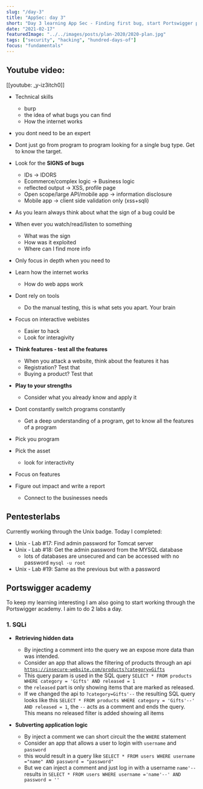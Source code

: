 ```yaml
---
slug: "/day-3"
title: "AppSec: day 3"
short: "Day 3 learning App Sec - Finding first bug, start Portswigger path"
date: "2021-02-17"
featuredImage: "../../images/posts/plan-2020/2020-plan.jpg"
tags: ["security", "hacking", "hundred-days-of"]
focus: "fundamentals"
---
```


## Youtube video:

[[youtube: _y-iz3itch0]]

- Technical skills
    - burp
    - the idea of what bugs you can find
    - How the internet works
- you dont need to be an expert
- Dont just go from program to program looking for a single bug type. Get to know the target.
- Look for the **SIGNS of bugs**
    - IDs → IDORS
    - Ecommerce/complex logic → Business logic
    - reflected output → XSS, profile page
    - Open scope/large API/mobile app → information disclosure
    - Mobile app → client side validation only (xss+sqli)
- As you learn always think about what the sign of a bug could be
- When ever you watch/read/listen to something
    - What was the sign
    - How was it exploited
    - Where can I find more info
- Only focus in depth when you need to
- Learn how the internet works
    - How do web apps work
- Dont rely on tools
    - Do the manual testing, this is what sets you apart. Your brain
- Focus on interactive webistes
    - Easier to hack
    - Look for interagivity
- **Think features - test all the features**
    - When you attack a website, think about the features it has
    - Registration? Test that
    - Buying a product? Test that
- **Play to your strengths**
    - Consider what you already know and apply it
- Dont constantly switch programs constantly
    - Get a deep understanding of a program, get to know all the features of a program

- Pick you program
- Pick the asset
    - look for interactivity
- Focus on features
- Figure out impact and write a report
    - Connect to the businesses needs


## Pentesterlabs

Currently working through the Unix badge. Today I completed:

- Unix - Lab #17: Find admin password for Tomcat server
- Unix - Lab #18: Get the admin password from the MYSQL database
  - lots of databases are unsecured and can be accessed with no password `mysql -u root`
- Unix - Lab #19: Same as the previous but with a password

## Portswigger academy

To keep my learning interesting I am also going to start working through the Portswigger academy. I aim to do 2 labs a day.

### 1. SQLi

- **Retrieving hidden data**

  - By injecting a comment into the query we  an expose more data than was intended.
  - Consider an app that allows the filtering of products through an api [`https://insecure-website.com/products?category=Gifts`](https://insecure-website.com/products?category=Gifts)
  - This query param is used in the SQL query `SELECT * FROM products WHERE category = 'Gifts' AND released = 1`
  - the `released` part is only showing items that are marked as released.
  - If we changed the api to `?category=Gifts'--` the resulting SQL query looks like this `SELECT * FROM products WHERE category = 'Gifts'--' AND released = 1`, the `--` acts as a comment and ends the query. This means no released filter is added showing all items

- **Subverting application logic**

  - By inject a comment we can short circuit the the `WHERE` statement
  - Consider an app that allows a user to login with `username` and `password`
  - this would result in a query like `SELECT * FROM users WHERE username ="name" AND password = "password"`
  - But we can inject a comment and just log in with a username `name'--` results in  `SELECT * FROM users WHERE username ='name'--' AND password = ''`
